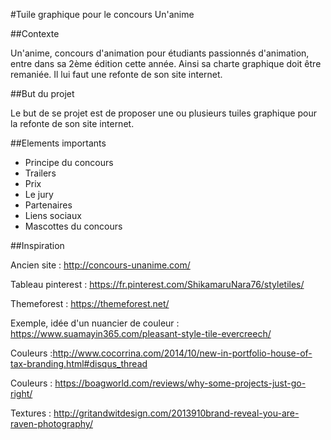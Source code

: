 #Tuile graphique pour le concours Un'anime

##Contexte

Un'anime, concours d'animation pour étudiants passionnés d'animation, entre dans sa 2ème édition cette année. Ainsi sa charte graphique doit être remaniée.
Il lui faut une refonte de son site internet.

##But du projet

Le but de se projet est de proposer une ou plusieurs tuiles graphique pour la refonte de son site internet.

##Elements importants
- Principe du concours
- Trailers
- Prix
- Le jury
- Partenaires
- Liens sociaux
- Mascottes du concours

##Inspiration

Ancien site : http://concours-unanime.com/

Tableau pinterest : https://fr.pinterest.com/ShikamaruNara76/styletiles/

Themeforest : https://themeforest.net/

Exemple, idée d'un nuancier de couleur : https://www.suamayin365.com/pleasant-style-tile-evercreech/

Couleurs :http://www.cocorrina.com/2014/10/new-in-portfolio-house-of-tax-branding.html#disqus_thread

Couleurs : https://boagworld.com/reviews/why-some-projects-just-go-right/

Textures : http://gritandwitdesign.com/2013910brand-reveal-you-are-raven-photography/
